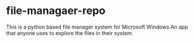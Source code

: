 # file-managaer-repo
This is a python based file manager system for Microsoft Windows.An app that anyone uses to explore the files in their system.

